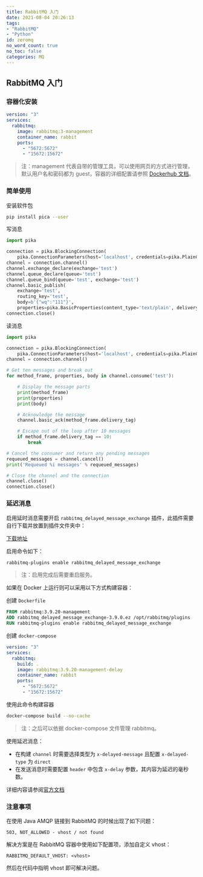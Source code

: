 ```yaml
---
title: RabbitMQ 入门
date: 2021-08-04 20:26:13
tags:
- "RabbitMQ"
- "Python"
id: zeromq
no_word_count: true
no_toc: false
categories: MQ
---
```


## RabbitMQ 入门

### 容器化安装

```yaml
version: "3"
services:
  rabbitmq:
    image: rabbitmq:3-management
    container_name: rabbit
    ports:
      - "5672:5672"
      - "15672:15672"
```

> 注：management 代表自带的管理工具，可以使用网页的方式进行管理，默认用户名和密码都为 guest，容器的详细配置请参照 [Dockerhub 文档](https://registry.hub.docker.com/_/rabbitmq/)。

### 简单使用

安装软件包

```bash
pip install pica --user
```

写消息

```python
import pika

connection = pika.BlockingConnection(
    pika.ConnectionParameters(host='localhost', credentials=pika.PlainCredentials('guest', 'guest')))
channel = connection.channel()
channel.exchange_declare(exchange='test')
channel.queue_declare(queue='test')
channel.queue_bind(queue='test', exchange='test')
channel.basic_publish(
    exchange='test',
    routing_key='test',
    body=b'{"wq":"111"}',
    properties=pika.BasicProperties(content_type='text/plain', delivery_mode=pika.DeliveryMode.Transient))
connection.close()
```

读消息

```python
import pika

connection = pika.BlockingConnection(
    pika.ConnectionParameters(host='localhost', credentials=pika.PlainCredentials('guest', 'guest')))
channel = connection.channel()

# Get ten messages and break out
for method_frame, properties, body in channel.consume('test'):

    # Display the message parts
    print(method_frame)
    print(properties)
    print(body)

    # Acknowledge the message
    channel.basic_ack(method_frame.delivery_tag)

    # Escape out of the loop after 10 messages
    if method_frame.delivery_tag == 10:
        break

# Cancel the consumer and return any pending messages
requeued_messages = channel.cancel()
print('Requeued %i messages' % requeued_messages)

# Close the channel and the connection
channel.close()
connection.close()
```

### 延迟消息

启用延时消息需要开启 `rabbitmq_delayed_message_exchange` 插件，此插件需要自行下载并放置到插件文件夹中：

[下载地址](https://github.com/rabbitmq/rabbitmq-delayed-message-exchange/releases)

启用命令如下：

```bash
rabbitmq-plugins enable rabbitmq_delayed_message_exchange
```

> 注：启用完成后需要重启服务。

如果在 Docker 上运行则可以采用以下方式构建容器：

创建 `Dockerfile`

```dockerfile
FROM rabbitmq:3.9.20-management
ADD rabbitmq_delayed_message_exchange-3.9.0.ez /opt/rabbitmq/plugins
RUN rabbitmq-plugins enable rabbitmq_delayed_message_exchange
```

创建 `docker-compose `

```yaml
version: "3"
services:
  rabbitmq:
    build: .
    image: rabbitmq:3.9.20-management-delay
    container_name: rabbit
    ports:
      - "5672:5672"
      - "15672:15672"
```

使用此命令构建容器

```bash
docker-compose build --no-cache
```

> 注：之后可以依据 docker-compose 文件管理 rabbitmq。

使用延迟消息：

- 在构建 `channel` 时需要选择类型为 `x-delayed-message` 且配置 `x-delayed-type` 为 `direct`
- 在发送消息时需要配置 `header` 中包含 `x-delay` 参数，其内容为延迟的毫秒数。

详细内容请参阅[官方文档](https://github.com/rabbitmq/rabbitmq-delayed-message-exchange)

### 注意事项

在使用 Java AMQP 链接到 RabbitMQ 的时候出现了如下问题：

```text
503, NOT_ALLOWED - vhost / not found
```

解决方案是在 RabbitMQ 容器中使用如下配置项，添加自定义 vhost：

```text
RABBITMQ_DEFAULT_VHOST: <vhost>
```

然后在代码中指明 vhost 即可解决问题。
